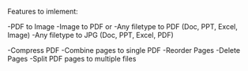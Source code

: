 Features to imlement:

-PDF to Image
-Image to PDF
or
-Any filetype to PDF (Doc, PPT, Excel, Image)
-Any filetype to JPG (Doc, PPT, Excel, PDF)

-Compress PDF
-Combine pages to single PDF
-Reorder Pages
-Delete Pages
-Split PDF pages to multiple files